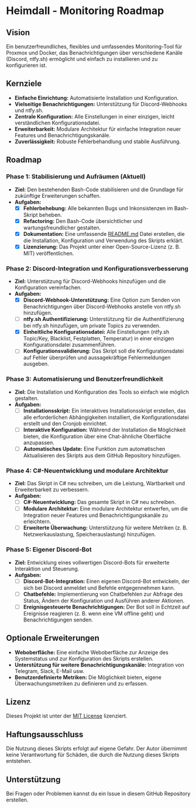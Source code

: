 # Heimdall - Monitoring Roadmap

## Vision

Ein benutzerfreundliches, flexibles und umfassendes Monitoring-Tool für Proxmox und Docker, das Benachrichtigungen über verschiedene Kanäle (Discord, ntfy.sh) ermöglicht und einfach zu installieren und zu konfigurieren ist.

## Kernziele

*   **Einfache Einrichtung:** Automatisierte Installation und Konfiguration.
*   **Vielseitige Benachrichtigungen:** Unterstützung für Discord-Webhooks und ntfy.sh.
*   **Zentrale Konfiguration:** Alle Einstellungen in einer einzigen, leicht verständlichen Konfigurationsdatei.
*   **Erweiterbarkeit:** Modulare Architektur für einfache Integration neuer Features und Benachrichtigungskanäle.
*   **Zuverlässigkeit:** Robuste Fehlerbehandlung und stabile Ausführung.

## Roadmap

### Phase 1: Stabilisierung und Aufräumen (Aktuell)

*   **Ziel:** Den bestehenden Bash-Code stabilisieren und die Grundlage für zukünftige Erweiterungen schaffen.
*   **Aufgaben:**
    *   [X] **Fehlerbehebung:** Alle bekannten Bugs und Inkonsistenzen im Bash-Skript beheben.
    *   [X] **Refactoring:** Den Bash-Code übersichtlicher und wartungsfreundlicher gestalten.
    *   [X] **Dokumentation:** Eine umfassende [README.md](README.md) Datei erstellen, die die Installation, Konfiguration und Verwendung des Skripts erklärt.
    *   [X] **Lizenzierung:** Das Projekt unter einer Open-Source-Lizenz (z. B. MIT) veröffentlichen.

### Phase 2: Discord-Integration und Konfigurationsverbesserung

*   **Ziel:** Unterstützung für Discord-Webhooks hinzufügen und die Konfiguration vereinfachen.
*   **Aufgaben:**
    *   [X] **Discord-Webhook-Unterstützung:** Eine Option zum Senden von Benachrichtigungen über Discord-Webhooks anstelle von ntfy.sh hinzufügen.
    *   [ ] **ntfy.sh Authentifizierung:** Unterstützung für die Authentifizierung bei ntfy.sh hinzufügen, um private Topics zu verwenden.
    *   [X] **Einheitliche Konfigurationsdatei:** Alle Einstellungen (ntfy.sh Topic/Key, Blacklist, Festplatten, Temperatur) in einer einzigen Konfigurationsdatei zusammenführen.
    *   [ ] **Konfigurationsvalidierung:** Das Skript soll die Konfigurationsdatei auf Fehler überprüfen und aussagekräftige Fehlermeldungen ausgeben.

### Phase 3: Automatisierung und Benutzerfreundlichkeit

*   **Ziel:** Die Installation und Konfiguration des Tools so einfach wie möglich gestalten.
*   **Aufgaben:**
    *   [ ] **Installationsskript:** Ein interaktives Installationsskript erstellen, das alle erforderlichen Abhängigkeiten installiert, die Konfigurationsdatei erstellt und den Cronjob einrichtet.
    *   [ ] **Interaktive Konfiguration:** Während der Installation die Möglichkeit bieten, die Konfiguration über eine Chat-ähnliche Oberfläche anzupassen.
    *   [ ] **Automatisches Update:** Eine Funktion zum automatischen Aktualisieren des Skripts aus dem GitHub Repository hinzufügen.

### Phase 4: C#-Neuentwicklung und modulare Architektur

*   **Ziel:** Das Skript in C# neu schreiben, um die Leistung, Wartbarkeit und Erweiterbarkeit zu verbessern.
*   **Aufgaben:**
    *   [ ] **C#-Neuentwicklung:** Das gesamte Skript in C# neu schreiben.
    *   [ ] **Modulare Architektur:** Eine modulare Architektur entwerfen, um die Integration neuer Features und Benachrichtigungskanäle zu erleichtern.
    *   [ ] **Erweiterte Überwachung:** Unterstützung für weitere Metriken (z. B. Netzwerkauslastung, Speicherauslastung) hinzufügen.

### Phase 5: Eigener Discord-Bot

*   **Ziel:** Entwicklung eines vollwertigen Discord-Bots für erweiterte Interaktion und Steuerung.
*   **Aufgaben:**
    *   [ ] **Discord-Bot-Integration:** Einen eigenen Discord-Bot entwickeln, der sich bei Discord anmeldet und Befehle entgegennehmen kann.
    *   [ ] **Chatbefehle:** Implementierung von Chatbefehlen zur Abfrage des Status, Ändern der Konfiguration und Ausführen anderer Aktionen.
    *   [ ] **Ereignisgesteuerte Benachrichtigungen:** Der Bot soll in Echtzeit auf Ereignisse reagieren (z. B. wenn eine VM offline geht) und Benachrichtigungen senden.

## Optionale Erweiterungen

*   **Weboberfläche:** Eine einfache Weboberfläche zur Anzeige des Systemstatus und zur Konfiguration des Skripts erstellen.
*   **Unterstützung für weitere Benachrichtigungskanäle:** Integration von Telegram, Slack, E-Mail usw.
*   **Benutzerdefinierte Metriken:** Die Möglichkeit bieten, eigene Überwachungsmetriken zu definieren und zu erfassen.

## Lizenz

Dieses Projekt ist unter der [MIT License](LICENSE) lizenziert.

## Haftungsausschluss

Die Nutzung dieses Skripts erfolgt auf eigene Gefahr. Der Autor übernimmt keine Verantwortung für Schäden, die durch die Nutzung dieses Skripts entstehen.

## Unterstützung

Bei Fragen oder Problemen kannst du ein Issue in diesem GitHub Repository erstellen.
